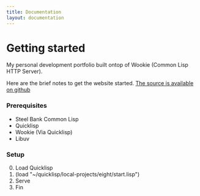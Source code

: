```yaml
---
title: Documentation
layout: documentation
---
```


Getting started
===============
My personal development portfolio built ontop of Wookie (Common Lisp HTTP Server).

Here are the brief notes to get the website started. [The source is available on github](https://github.com/84115/84115)

### Prerequisites
 - Steel Bank Common Lisp
 - Quicklisp
 - Wookie (Via Quicklisp)
 - Libuv

### Setup
0. Load Quicklisp
0. (load "~/quicklisp/local-projects/eight/start.lisp")
0. Serve
0. Fin
